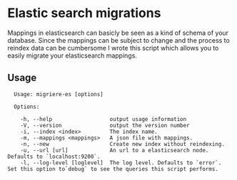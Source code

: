 # Elastic search migrations

Mappings in elasticsearch can basicly be seen as a kind of schema of your database.
Since the mappings can be subject to change and the process to reindex data can be
cumbersome I wrote this script which allows you to easily migrate your elasticsearch mappings.

## Usage
```
  Usage: migriere-es [options]

  Options:

    -h, --help                  output usage information
    -V, --version               output the version number
    -i, --index <index>         The index name.
    -m, --mappings <mappings>   A json file with mappings.
    -n, --new                   Create new index without reindexing.
    -u, --url [url]             An url to a elasticsearch node. Defaults to `localhost:9200`.
    -l, --log-level [loglevel]  The log level. Defaults to `error`. Set this option to`debug` to see the queries this script performs.
```
